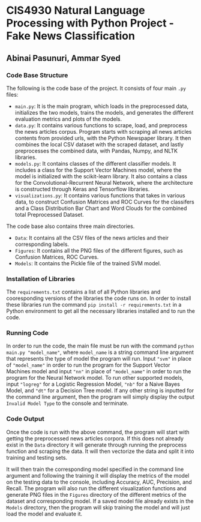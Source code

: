 # CIS4930 Natural Language Processing with Python Project - Fake News Classification

## Abinai Pasunuri, Ammar Syed

### Code Base Structure

The following is the code base of the project. It consists of four main `.py` files:

- `main.py`: It is the main program, which loads in the preprocessed data, initializes the two models, trains the models, and generates the different evaluation metrics and plots of the models.
- `data.py`: It contains various functions to scrape, load, and preprocess the news articles corpus. Program starts with scraping all news articles contents from provided urls, with the Python Newspaper library. It then combines the local CSV dataset with the scraped dataset, and lastly preprocesses the combined data, with Pandas, Numpy, and NLTK libraries.
- `models.py`: It contains classes of the different classifier models. It includes a class for the Support Vector Machines model, where the model is initialized with the scikit-learn library. It also contains a class for the Convolutional-Recurrent Neural Network, where the architecture is constructed through Keras and Tensorflow libraries.
- `visualizations.py`: It contains various functions that takes in various data, to construct Confusion Matrices and ROC Curves for the classifers and a Class Distribution Bar Chart and Word Clouds for the combined total Preprocessed Dataset.

The code base also contains three main directories.

- `Data`: It contains all the CSV files of the news articles and their corresponding labels.
- `Figures`: It contains all the PNG files of the different figures, such as Confusion Matrices, ROC Curves.
- `Models`: It contains the Pickle file of the trained SVM model.

### Installation of Libraries

The `requirements.txt` contains a list of all Python libraries and cooresponding versions of the libraries the code runs on. In order to install these libraries run the command `pip install -r requirements.txt` in a Python environment to get all the necessary libraries installed and to run the code.

### Running Code

In order to run the code, the main file must be run with the command `python main.py "model_name"`, where `model_name` is a string command line argument that represents the type of model the program will run. Input `"svm"` in place of `"model_name"` in order to run the program for the Support Vector Machines model and input `"nn"` in place of `"model_name"` in order to run the program for the Neural Network model. To run other supported models, input `"logreg"` for a Logistic Regression Model, `"nb"` for a Naive Bayes Model, and `"dt"` for a Decision Tree model. If any other string is inputted for the command line argument, then the program will simply display the output `Invalid Model Type` to the console and terminate.

### Code Output

Once the code is run with the above command, the program will start with getting the preprocessed news articles corpora. If this does not already exist in the `Data` directory it will generate through running the preprocess function and scraping the data. It will then vectorize the data and split it into training and testing sets.

It will then train the corresponding model specified in the command line argument and following the training it will display the metrics of the model on the testing data to the console, including Accuracy, AUC, Precision, and Recall. The program will also run the different visualization functions and generate PNG files in the `Figures` directory of the different metrics of the dataset and corresponding model. If a saved model file already exists in the `Models` directory, then the program will skip training the model and will just load the model and evaluate it.
